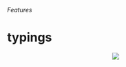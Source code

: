 _Features_
# typings

<p align=center>
  <img src="https://cloud.githubusercontent.com/assets/2712405/18616276/f20125fa-7d86-11e6-9b38-474b43484272.png"></img>
 <br><br>
</p>